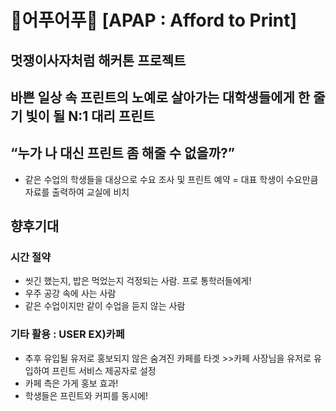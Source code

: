# 🐤어푸어푸🐥 [APAP : Afford to Print]
## 멋쟁이사자처럼 해커톤 프로젝트

## 바쁜 일상 속 프린트의 노예로 살아가는 대학생들에게 한 줄기 빛이 될 N:1 대리 프린트
## “누가 나 대신 프린트 좀 해줄 수 없을까?”
- 같은 수업의 학생들을 대상으로 수요 조사 및 프린트 예약
= 대표 학생이 수요만큼 자료를 출력하여 교실에 비치

## 향후기대
### 시간 절약
- 씻긴 했는지, 밥은 먹었는지 걱정되는 사람. 프로 통학러들에게!
- 우주 공강 속에 사는 사람
- 같은 수업이지만 같이 수업을 듣지 않는 사람
### 기타 활용 : USER EX)카페
- 추후 유입될 유저로 홍보되지 않은 숨겨진 카페를 타겟 >>카페 사장님을 유저로 유입하여 프린트 서비스 제공자로 설정
- 카페 측은 가게 홍보 효과!
- 학생들은 프린트와 커피를 동시에!
